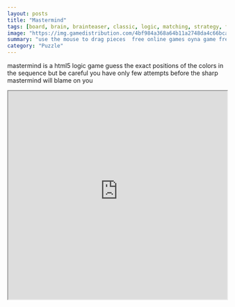 ```yaml
---
layout: posts
title: "Mastermind"
tags: [board, brain, brainteaser, classic, logic, matching, strategy, free, online, games, oyna, game, free, games, play, play, games]
image: "https://img.gamedistribution.com/4bf984a368a64b11a2748da4c66bcaa2.jpg"
summary: "use the mouse to drag pieces  free online games oyna game free games play play games"
category: "Puzzle"
---
```


mastermind is a html5 logic game guess the exact positions of the colors in the sequence but be careful you have only few attempts before the sharp mastermind will blame on you

<iframe width="100%" height="480px;" src="https://html5.gamedistribution.com/4bf984a368a64b11a2748da4c66bcaa2/"></iframe>